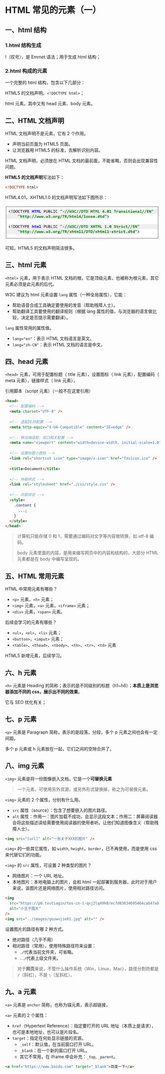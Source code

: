 # HTML 常见的元素（一）

## 一、html 结构

### 1.html 结构生成

!（叹号），是 Emmet 语法；用于生成 html 结构；

### 2.html 构成的元素

一个完整的 html 结构，包含以下几部分：

HTML5 的文档声明。`<!DOCTYPE html>`；

html 元素。其中又有 head 元素、body 元素。

## 二、HTML 文档声明

HTML 文档声明不是元素，它有 2 个作用。

- 声明当前页面为 HTML5 页面。
- 让浏览器用 HTML5 的标准，去解析识别内容。

HTML 文档声明，必须放在 HTML 文档的最前面，不能省略，否则会出现兼容性问题。

**HTML5 的文档声明**写法如下：

```html
<!DOCTYPE html>
```

HTML4.01，XHTML1.0 的文档声明写法如下图所示：

![早期文档说明](NodeAssets/早期文档说明.png)

可知，HTML5 的文档声明简洁很多。

## 三、html 元素

`<html>` 元素，用于表示 HTML 文档的根，它是顶级元素，也被称为根元素，其它元素必须是此元素的后代。

W3C 建议为 html 元素设置 `lang` 属性（一种全局属性），它能：

- 帮助语音合成工具确定要使用的发音（帮助残障人士）。
- 帮助翻译工具要使用的翻译规则（根据 lang 属性的值，与浏览器的语言做比较，决定是否提示需要翻译）。

`lang` 属性常用的属性值。

- `lang="en"`：表示 HTML 文档语言是英文。
- `lang="zh-CN"`：表示 HTML 文档的语言是中文。

## 四、head 元素

`<head>` 元素，可用于配置标题（ title 元素），设置图标（ link 元素），配置编码（ meta 元素），链接样式（ link 元素），

引用脚本（script 元素）（一般不在这里引用）

```html
<head>
  <!-- 配置编码 -->
  <meta charset="UTF-8" />

  <!-- 适配IE的配置 -->
  <meta http-equiv="X-UA-Compatible" content="IE=edge" />

  <!-- 移动端适配，视口相关配置 -->
  <meta name="viewport" content="width=device-width, initial-scale=1.0" />

  <!-- 设置标题小图标 -->
  <link rel="shortcut icon" type="image/x-icon" href="favicon.ico" />

  <title>Document</title>

  <!-- 外联样式 -->
  <link rel="stylesheet" href="./css/style.css" />

  <!-- 内联样式 -->
  <style>
    .content {
      ...;
    }
  </style>
</head>
```

> 计算机只能存储 0 和 1，需要通过编码对文字等内容做转换，如 utf-8 编码。
>
> body 元素里面的内容，是用来编写网页中的内容和结构的，大部分 HTML 元素都是在 body 中编写呈现的。

## 五、HTML 常用元素

HTML 中常用元素有哪些？

- `<p>` 元素，`<h>` 元素；
- `<img>` 元素，`<a>` 元素，`<iframe>` 元素；
- `<div>` 元素，`<span>` 元素。

后续会学习的元素有哪些？

- `<ul>`，`<ol>`，`<li>` 元素；
- `<button>`，`<imput>` 元素；
- `<table>`、`<thead>`、`<tbody>`、`<th>`、`<tr>`、`<td>` 元素

HTML5 新增元素，后续学习。

## 六、h 元素

`<h>` 元素是 Heading 的简称；表示的是不同级别的标题（h1~h6）；**本质上是浏览器添加不同的 css，展示出不同的效果**。

它与 SEO 优化有关；

## 七、p 元素

`<p>` 元素是 Paragraph 简称，表示的是段落，分段，多个 p 元素之间也会有一定间距。

多个 p 元素或 h 元素放在一起，它们之间的空隙合并了。

## 八、img 元素

`<img>` 元素是将一份图像嵌入文档，它是一个**可替换元素**

> 一个元素，可使用另外资源，或另外形式替换掉，称之为可替换元素。

`<img>` 元素的 2 个属性，分别有什么用。

- `src` 属性（source）：包含了想要嵌入的图片路径。
- `alt` 属性：作用一：图片加载不成功，会显示这段文本；作用二：屏幕阅读器会将这些描述读给需要使用阅读器的使用者听。让他们知道图像含义（帮助残障人士）。

```html
<img src="[url]" alt="一张关于XXX的图片" />
```

`<img>` 的一些其它属性，如 `width`, `height`，`border`，已不再使用，而是使用 css 来代替它们的功能。

`<img>` 的 `src` 属性，可设置 2 种类型的图片？

- 网络图片：一个 URL 地址。
- 本地图片：本地电脑上的图片，会和 html 一起部署到服务器，此时对于用户来说，该图片还是网络图片，使用相对路径访问。

```html
<img
  src="https://p6.toutiagin/tos-cn-i-qvj2lq49k0/ec7d03634695464cab47abfe2a00efb0?from=pc"
  alt="小王子图片"
/>
<img src="../images/gouwujie01.jpg" alt="" />
```

设置图片的路径有哪 2 种方式。

- 绝对路径（几乎不用）
- 相对路径（常用），使用特殊路径符来设置：
  - `./`代表当前文件夹，可省略。
  - `../`代表上级文件夹。

> 对于**网页**来说，不管什么操作系统（Win，Linux，Mac），路径分割符都是 `/`（斜杠），不是 `\`（反斜杠）。

## 九、a 元素

`<a>` 元素是 `anchor` 简称，也称为锚元素，表示超链接，

`<a>` 元素的 2 个属性：

- `href`（Hypertext Reference）：指定要打开的 URL 地址（本质上是请求），也可是本地地址，也可以是片段名。
- `target`：指定在何处显示链接的资源。
  - `_self`：默认值，在当前窗口打开 URL。
  - `_blank`：在一个新的窗口打开 URL。
  - 其它不常用，在 iframe 中会补充：`_top`, `_parent`。

```html
<a href="https://www.baidu.com" target="_blank">百度一下</a>
```
